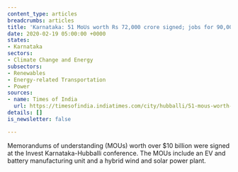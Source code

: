 ```yaml
---
content_type: articles
breadcrumbs: articles
title: 'Karnataka: 51 MoUs worth Rs 72,000 crore signed; jobs for 90,000 people likely'
date: 2020-02-19 05:00:00 +0000
states:
- Karnataka
sectors:
- Climate Change and Energy
subsectors:
- Renewables
- Energy-related Transportation
- Power
sources:
- name: Times of India
  url: https://timesofindia.indiatimes.com/city/hubballi/51-mous-worth-rs-72k-cr-signed-jobs-for-90k-people-likely/articleshow/74142200.cms
details: []
is_newsletter: false

---
```

Memorandums of understanding (MOUs) worth over $10 billion were signed at the Invest Karnataka-Hubballi conference. The MOUs include an EV and battery manufacturing unit and a hybrid wind and solar power plant.
